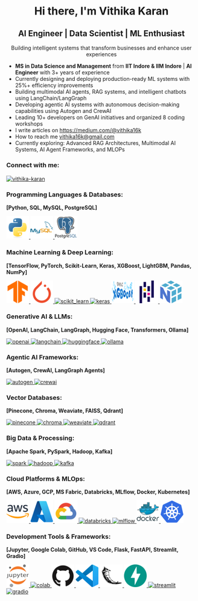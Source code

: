 

<!--
**vithika-karan/vithika-karan** is a ✨ _special_ ✨ repository because its `README.md` (this file) appears on your GitHub profile.

Here are some ideas to get you started:

- 🔭 I’m currently working on ...
- 🌱 I’m currently learning ...
- 👯 I’m looking to collaborate on ...
- 🤔 I’m looking for help with ...
- 💬 Ask me about ...
- 📫 How to reach me: ...
- 😄 Pronouns: ...
- ⚡ Fun fact: ...
-->





<h1 align="center">Hi there, I'm Vithika Karan</h1>

<h2 align="center">AI Engineer | Data Scientist | ML Enthusiast</h2>

<p align="center">Building intelligent systems that transform businesses and enhance user experiences</p>

<ul>
<li><strong>MS in Data Science and Management</strong> from <strong>IIT Indore & IIM Indore</strong> | <strong>AI Engineer</strong> with 3+ years of experience</li>
<li>Currently designing and deploying production-ready ML systems with 25%+ efficiency improvements</li>
<li>Building multimodal AI agents, RAG systems, and intelligent chatbots using LangChain/LangGraph</li>
<li>Developing agentic AI systems with autonomous decision-making capabilities using Autogen and CrewAI</li>
<li>Leading 10+ developers on GenAI initiatives and organized 8 coding workshops</li>
<li>I write articles on <a href="https://medium.com/@vithika16k">https://medium.com/@vithika16k</a></li>
<li>How to reach me <a href="mailto:vithika16k@gmail.com">vithika16k@gmail.com</a></li>
 <li>Currently exploring:</strong> Advanced RAG Architectures, Multimodal AI Systems, AI Agent Frameworks, and MLOPs</a></ul></li>

</ul>

<h3 align="left">Connect with me:</h3>
<p align="left">
<a href="https://linkedin.com/in/vithika-karan" target="blank"><img align="center" src="https://raw.githubusercontent.com/rahuldkjain/github-profile-readme-generator/master/src/images/icons/Social/linked-in-alt.svg" alt="vithika-karan" height="30" width="40" /></a>
</p>

<h3 align="left">Programming Languages & Databases:</h3>
<p><strong>[Python, SQL, MySQL, PostgreSQL]</strong></p>
<p align="left">
<a href="https://www.python.org" target="_blank" rel="noreferrer"> <img src="https://raw.githubusercontent.com/devicons/devicon/master/icons/python/python-original.svg" alt="python" width="60" height="60"/> </a>
<a href="https://www.mysql.com/" target="_blank" rel="noreferrer"> <img src="https://raw.githubusercontent.com/devicons/devicon/master/icons/mysql/mysql-original-wordmark.svg" alt="mysql" width="60" height="60"/> </a>
<a href="https://www.postgresql.org" target="_blank" rel="noreferrer"> <img src="https://raw.githubusercontent.com/devicons/devicon/master/icons/postgresql/postgresql-original-wordmark.svg" alt="postgresql" width="60" height="60"/> </a>
</p>

<h3 align="left">Machine Learning & Deep Learning:</h3>
<p><strong>[TensorFlow, PyTorch, Scikit-Learn, Keras, XGBoost, LightGBM, Pandas, NumPy]</strong></p>
<p align="left">
<a href="https://www.tensorflow.org" target="_blank" rel="noreferrer"> <img src="https://raw.githubusercontent.com/devicons/devicon/master/icons/tensorflow/tensorflow-original.svg" alt="tensorflow" width="60" height="60"/> </a>
<a href="https://pytorch.org/" target="_blank" rel="noreferrer"> <img src="https://raw.githubusercontent.com/devicons/devicon/master/icons/pytorch/pytorch-original.svg" alt="pytorch" width="60" height="60"/> </a>
<a href="https://scikit-learn.org/" target="_blank" rel="noreferrer"> <img src="https://upload.wikimedia.org/wikipedia/commons/0/05/Scikit_learn_logo_small.svg" alt="scikit_learn" width="60" height="60"/> </a>
<a href="https://keras.io/" target="_blank" rel="noreferrer"> <img src="https://upload.wikimedia.org/wikipedia/commons/a/ae/Keras_logo.svg" alt="keras" width="60" height="60"/> </a>
<a href="https://xgboost.readthedocs.io/" target="_blank" rel="noreferrer"> <img src="https://raw.githubusercontent.com/dmlc/dmlc.github.io/master/img/logo-m/xgboost.png" alt="xgboost" width="60" height="60"/> </a>
<a href="https://pandas.pydata.org/" target="_blank" rel="noreferrer"> <img src="https://raw.githubusercontent.com/devicons/devicon/master/icons/pandas/pandas-original.svg" alt="pandas" width="60" height="60"/> </a>
<a href="https://numpy.org/" target="_blank" rel="noreferrer"> <img src="https://raw.githubusercontent.com/devicons/devicon/master/icons/numpy/numpy-original.svg" alt="numpy" width="60" height="60"/> </a>
</p>

<h3 align="left">Generative AI & LLMs:</h3>
<p><strong>[OpenAI, LangChain, LangGraph, Hugging Face, Transformers, Ollama]</strong></p>
<p align="left">
<a href="https://openai.com/" target="_blank" rel="noreferrer"> <img src="https://upload.wikimedia.org/wikipedia/commons/4/4d/OpenAI_Logo.svg" alt="openai" width="60" height="60"/> </a>
<a href="https://www.langchain.com/" target="_blank" rel="noreferrer"> <img src="https://python.langchain.com/img/favicon.ico" alt="langchain" width="60" height="60"/> </a>
<a href="https://huggingface.co/" target="_blank" rel="noreferrer"> <img src="https://huggingface.co/front/assets/huggingface_logo-noborder.svg" alt="huggingface" width="60" height="60"/> </a>
<a href="https://ollama.ai/" target="_blank" rel="noreferrer"> <img src="https://ollama.ai/public/ollama.png" alt="ollama" width="60" height="60"/> </a>
</p>

<h3 align="left">Agentic AI Frameworks:</h3>
<p><strong>[Autogen, CrewAI, LangGraph Agents]</strong></p>
<p align="left">
<a href="https://github.com/microsoft/autogen" target="_blank" rel="noreferrer"> <img src="https://encrypted-tbn0.gstatic.com/images?q=tbn:ANd9GcSLDQt60sC86RStsyKsElYBMiBxnbSGHxsbFw&s" alt="autogen" width="60" height="60"/> </a>
<a href="https://www.crewai.com/" target="_blank" rel="noreferrer"> <img src="https://encrypted-tbn0.gstatic.com/images?q=tbn:ANd9GcQHxm63z_JGRonILdXb6UQn6IQs02tQrFE50A&s" alt="crewai" width="60" height="60"/> </a>
</p>

<h3 align="left">Vector Databases:</h3>
<p><strong>[Pinecone, Chroma, Weaviate, FAISS, Qdrant]</strong></p>
<p align="left">
<a href="https://www.pinecone.io/" target="_blank" rel="noreferrer"> <img src="https://avatars.githubusercontent.com/u/77390127?s=200&v=4" alt="pinecone" width="60" height="60"/> </a>
<a href="https://www.trychroma.com/" target="_blank" rel="noreferrer"> <img src="https://miro.medium.com/v2/resize:fit:536/1*2ofNU5JgKwcqT_wORFEK_w.png" alt="chroma" width="60" height="60"/> </a>
<a href="https://weaviate.io/" target="_blank" rel="noreferrer"> <img src="https://avatars.githubusercontent.com/u/37794290?s=200&v=4" alt="weaviate" width="60" height="60"/> </a>
<a href="https://qdrant.tech/" target="_blank" rel="noreferrer"> <img src="https://avatars.githubusercontent.com/u/73504361?s=200&v=4" alt="qdrant" width="60" height="60"/> </a>
</p>

<h3 align="left">Big Data & Processing:</h3>
<p><strong>[Apache Spark, PySpark, Hadoop, Kafka]</strong></p>
<p align="left">
<a href="https://spark.apache.org/" target="_blank" rel="noreferrer"> <img src="https://www.vectorlogo.zone/logos/apache_spark/apache_spark-icon.svg" alt="spark" width="60" height="60"/> </a>
<a href="https://hadoop.apache.org/" target="_blank" rel="noreferrer"> <img src="https://www.vectorlogo.zone/logos/apache_hadoop/apache_hadoop-icon.svg" alt="hadoop" width="60" height="60"/> </a>
<a href="https://kafka.apache.org/" target="_blank" rel="noreferrer"> <img src="https://www.vectorlogo.zone/logos/apache_kafka/apache_kafka-icon.svg" alt="kafka" width="60" height="60"/> </a>
</p>

<h3 align="left">Cloud Platforms & MLOps:</h3>
<p><strong>[AWS, Azure, GCP, MS Fabric, Databricks, MLflow, Docker, Kubernetes]</strong></p>
<p align="left">
<a href="https://aws.amazon.com" target="_blank" rel="noreferrer"> <img src="https://raw.githubusercontent.com/devicons/devicon/master/icons/amazonwebservices/amazonwebservices-original-wordmark.svg" alt="aws" width="60" height="60"/> </a>
<a href="https://azure.microsoft.com/" target="_blank" rel="noreferrer"> <img src="https://raw.githubusercontent.com/devicons/devicon/master/icons/azure/azure-original.svg" alt="azure" width="60" height="60"/> </a>
<a href="https://cloud.google.com/" target="_blank" rel="noreferrer"> <img src="https://raw.githubusercontent.com/devicons/devicon/master/icons/googlecloud/googlecloud-original.svg" alt="gcp" width="60" height="60"/> </a>
<a href="https://databricks.com/" target="_blank" rel="noreferrer"> <img src="https://avatars.githubusercontent.com/u/4998052?s=200&v=4" alt="databricks" width="60" height="60"/> </a>
<a href="https://mlflow.org/" target="_blank" rel="noreferrer"> <img src="https://avatars.githubusercontent.com/u/39938107?s=200&v=4" alt="mlflow" width="60" height="60"/> </a>
<a href="https://www.docker.com/" target="_blank" rel="noreferrer"> <img src="https://raw.githubusercontent.com/devicons/devicon/master/icons/docker/docker-original-wordmark.svg" alt="docker" width="60" height="60"/> </a>
<a href="https://kubernetes.io/" target="_blank" rel="noreferrer"> <img src="https://raw.githubusercontent.com/devicons/devicon/master/icons/kubernetes/kubernetes-plain.svg" alt="kubernetes" width="60" height="60"/> </a>
</p>

<h3 align="left">Development Tools & Frameworks:</h3>
<p><strong>[Jupyter, Google Colab, GitHub, VS Code, Flask, FastAPI, Streamlit, Gradio]</strong></p>
<p align="left">
<a href="https://jupyter.org/" target="_blank" rel="noreferrer"> <img src="https://raw.githubusercontent.com/devicons/devicon/master/icons/jupyter/jupyter-original-wordmark.svg" alt="jupyter" width="60" height="60"/> </a>
<a href="https://colab.research.google.com/" target="_blank" rel="noreferrer"> <img src="https://colab.research.google.com/img/colab_favicon_256px.png" alt="colab" width="60" height="60"/> </a>
<a href="https://github.com/" target="_blank" rel="noreferrer"> <img src="https://raw.githubusercontent.com/devicons/devicon/master/icons/github/github-original.svg" alt="github" width="60" height="60"/> </a>
<a href="https://code.visualstudio.com/" target="_blank" rel="noreferrer"> <img src="https://raw.githubusercontent.com/devicons/devicon/master/icons/vscode/vscode-original.svg" alt="vscode" width="60" height="60"/> </a>
<a href="https://flask.palletsprojects.com/" target="_blank" rel="noreferrer"> <img src="https://raw.githubusercontent.com/devicons/devicon/master/icons/flask/flask-original.svg" alt="flask" width="60" height="60"/> </a>
<a href="https://fastapi.tiangolo.com/" target="_blank" rel="noreferrer"> <img src="https://raw.githubusercontent.com/devicons/devicon/master/icons/fastapi/fastapi-original.svg" alt="fastapi" width="60" height="60"/> </a>
<a href="https://streamlit.io/" target="_blank" rel="noreferrer"> <img src="https://avatars.githubusercontent.com/u/45109972?s=200&v=4" alt="streamlit" width="60" height="60"/> </a>
<a href="https://gradio.app/" target="_blank" rel="noreferrer"> <img src="https://encrypted-tbn0.gstatic.com/images?q=tbn:ANd9GcQdC1xNkDaMNEbtQRyupw5v32HSGVA6w0zNjA&s" alt="gradio" width="60" height="60"/> </a>
</p>


</body>
</html>
